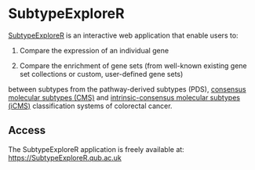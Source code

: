 # SubtypeExploreR

[SubtypeExploreR](https://subtypeexplorer.qub.ac.uk) is an interactive web application that enable users to:

1.  Compare the expression of an individual gene 

2.  Compare the enrichment of gene sets (from well-known existing gene set collections or custom, user-defined gene sets)

between subtypes from the pathway-derived subtypes (PDS), [consensus molecular subtypes (CMS)](https://doi.org/10.1038/nm.3967) and [intrinsic-consensus molecular subtypes (iCMS)](https://doi.org/10.1038/s41588-022-01100-4) classification systems of colorectal cancer.



## Access

The SubtypeExploreR application is freely available at: https://SubtypeExploreR.qub.ac.uk
